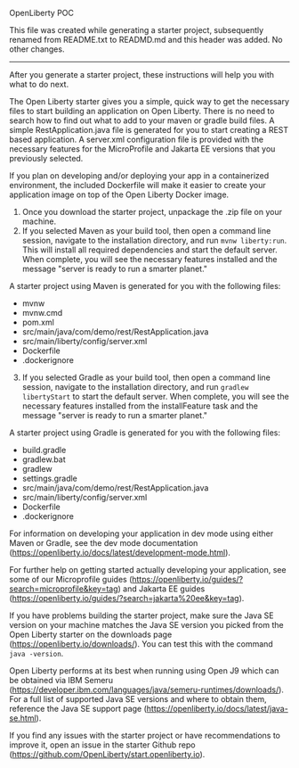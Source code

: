 OpenLiberty POC

This file was created while generating a starter project, subsequently renamed from README.txt to READMD.md and this header was added.
No other changes.

---

After you generate a starter project, these instructions will help you with what to do next.

The Open Liberty starter gives you a simple, quick way to get the necessary files to start building
an application on Open Liberty. There is no need to search how to find out what to add to your maven or 
gradle build files. A simple RestApplication.java file is generated for you to start creating a REST 
based application. A server.xml configuration file is provided with the necessary features for the 
MicroProfile and Jakarta EE versions that you previously selected.

If you plan on developing and/or deploying your app in a containerized environment, the included Dockerfile 
will make it easier to create your application image on top of the Open Liberty Docker image.

1) Once you download the starter project, unpackage the .zip file on your machine.
2) If you selected Maven as your build tool, then open a command line session, navigate to the 
   installation directory, and run `mvnw liberty:run`. This will install all required dependencies and 
   start the default server. When complete, you will see the necessary features installed and the message 
   "server is ready to run a smarter planet."

  A starter project using Maven is generated for you with the following files:
  * mvnw
  * mvnw.cmd
  * pom.xml
  * src/main/java/com/demo/rest/RestApplication.java
  * src/main/liberty/config/server.xml
  * Dockerfile
  * .dockerignore

3) If you selected Gradle as your build tool, then open a command line session, navigate to the installation 
   directory, and run `gradlew libertyStart` to start the default server. When complete, you will see the 
   necessary features installed from the installFeature task and the message "server is ready to run a smarter planet."

  A starter project using Gradle is generated for you with the following files:
  * build.gradle
  * gradlew.bat
  * gradlew
  * settings.gradle
  * src/main/java/com/demo/rest/RestApplication.java
  * src/main/liberty/config/server.xml
  * Dockerfile
  * .dockerignore

For information on developing your application in dev mode using either Maven or Gradle, see the dev mode documentation 
(https://openliberty.io/docs/latest/development-mode.html).

For further help on getting started actually developing your application, see some of our Microprofile guides 
(https://openliberty.io/guides/?search=microprofile&key=tag) and Jakarta EE guides 
(https://openliberty.io/guides/?search=jakarta%20ee&key=tag).

If you have problems building the starter project, make sure the Java SE version on your machine matches the Java SE version 
you picked from the Open Liberty starter on the downloads page (https://openliberty.io/downloads/). 
You can test this with the command `java -version`.

Open Liberty performs at its best when running using Open J9 which can be obtained via IBM Semeru 
(https://developer.ibm.com/languages/java/semeru-runtimes/downloads/). For a full list of supported Java SE versions 
and where to obtain them, reference the Java SE support page (https://openliberty.io/docs/latest/java-se.html).

If you find any issues with the starter project or have recommendations to improve it, open an issue in the starter Github repo (https://github.com/OpenLiberty/start.openliberty.io).

